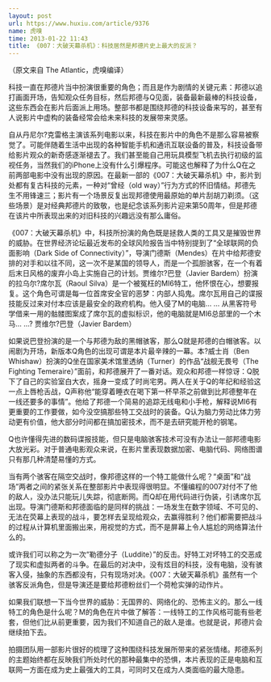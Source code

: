```yaml
---
layout: post
url: https://www.huxiu.com/article/9376
name: 虎嗅
time: 2013-01-22 11:43
title: 《007：大破天幕杀机》：科技居然是邦德片史上最大的反派？
---
```

（原文来自 The Atlantic，虎嗅编译）

科技一直在邦德片当中扮演很重要的角色；而且是作为剧情的关键元素：邦德以追打画面开场，告知观众任务目标，然后邦德与Q见面，装备最新最棒的科技设备，这些东西会在影片后面派上用场。整部书都是围绕邦德的科技设备来写的，甚至有人说影片中虚构的装备经常会给未来科技的发展带来灵感。

自从丹尼尔?克雷格主演该系列电影以来，科技在影片中的角色不是那么容易被察觉了。可能伴随着生活中出现的各种智能手机和通讯互联设备的普及，科技设备带给影片观众的新奇感逐渐褪去了。我们甚至能自己用玩具模型飞机去执行初级的监视任务，当然我们的iPhone上没有什么引爆程序。可能这也解释了为什么Q在之前两部电影中没有出现的原因。在最新一部的《007：大破天幕杀机》中，影片到处都有复古科技的元素，一种对“曾经（old way）”行为方式的怀旧情结。邦德先生不用锋速三；影片有一个场景反复出现邦德使用最原始的单片刮胡刀剃须。（这些场景）是对经典邦德片的致敬，也是纪念该系列影片迎来第50周年，但是邦德在该片中所表现出来的对旧科技的兴趣远没有那么庸俗。

《007：大破天幕杀机》中，科技所扮演的角色既是拯救人类的工具又是摧毁世界的威胁。在世界经济论坛最近发布的全球风险报告当中特别提到了“全球联网的负面影响（Dark Side of Connectivity）”，导演门德斯（Mendes）在片中给邦德安排的对手和以往不同，这一次不是某国的领导人，而是一个孤胆骇客，在一个有着后末日风格的废弃小岛上实施自己的计划。贾维尔?巴登（Javier Bardem）扮演的拉乌尔?席尔瓦（Raoul Silva）是一个被冤枉的MI6特工，他怀恨在心，想要报复。这个角色可谓是每一位首席安全官的恶梦：内部人捣鬼。席尔瓦用自己的谍报技能反过来对付本应该是最安全的政府机构。他入侵了M的电脑… … 从黑客符号学借来一用的骷髅图案成了席尔瓦的虚拟标识，他的电脑就是MI6总部里的一个木马… …? 贾维尔?巴登（Javier Bardem）

如果说巴登扮演的是一个与邦德为敌的黑帽骇客，那么Q就是邦德的白帽骇客。以闹剧为开场，新版本Q角色的出现可谓是本片最辛辣的一幕。本?威士肖（Ben Whishaw）扮演的Q坐在国家美术馆里透纳（Turner）的作品“战舰无畏号（The Fighting Temeraire）”面前，和邦德展开了一番对话。观众和邦德一样惊讶：Q脱下了自己的实验室白大衣，摇身一变成了时尚宅男。两人在关于Q的年纪和经验这一点上唇枪舌战，Q声称他“能穿着睡衣在喝下第一杯早茶之前做到比邦德整年在一线还要多的事情”。他给了邦德一个简易的追踪无线电和小手枪，解释说MI6有更重要的工作要做，如今没空搞那些特工交战时的装备。Q认为脑力劳动比体力劳动更有价值，他大部分时间都在搞加密技术，而不是去研究能开枪的钢笔。

Q也许懂得先进的数码谍报技能，但只是电脑骇客技术可没有办法让一部邦德电影大放光彩。对于普通电影观众来说，在影片里表现数据加密、电脑代码、网络图谱只有那几种清楚易懂的方式。

当有两个骇客在隔空交战时，像邦德这样的一个特工能做什么呢？“桌面”和“战场”两者之间的紧张关系在整部影片中表现得很明显。不懂编程的007对付不了他的敌人，没办法只能玩儿失踪，彻底断网。而Q却在用代码进行伪装，引诱席尔瓦出现。导演门德斯和邦德面临的是同样的挑战：一场发生在数字领域、不可见的、无法在荧幕上表现的战斗，要怎样去呈现给观众，去赢得胜利？他们都需要把战斗的过程从计算机里面搬出来，用视觉的方式，而不是屏幕上令人尴尬的网络算法什么的。

或许我们可以称之为一次“勒德分子（Luddite）”的反击。好特工对坏特工的交恶成了现实和虚拟两者的斗争。在最后的对决中，没有炫目的科技，没有电脑，没有骇客入侵，抽象的东西都没有，只有现场对决。《007：大破天幕杀机》虽然有一个骇客反派角色，但是导演还是要给邦德粉丝们一个荷枪实弹的动作片。

如果我们联想一下当今世界的威胁：无国界的、网络化的、恐怖主义的。那么一线特工的角色是什么呢？M的角色在片中做了解答：一线特工的工作风格可能有些老套，但他们比从前更重要，因为我们不知道自己的敌人是谁。也就是说，邦德片会继续拍下去。

拍摄团队用一部影片很好的梳理了这种围绕科技发展所带来的紧张情绪。邦德系列的主题始终都在反映我们所处时代的那种最集中的恐惧，本片表现的正是电脑和互联网一方面在成为史上最强大的工具，可同时又在成为人类面临的最大隐患。

